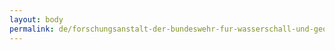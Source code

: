 ```yaml
---
layout: body
permalink: de/forschungsanstalt-der-bundeswehr-fur-wasserschall-und-geophysik/
---
```


